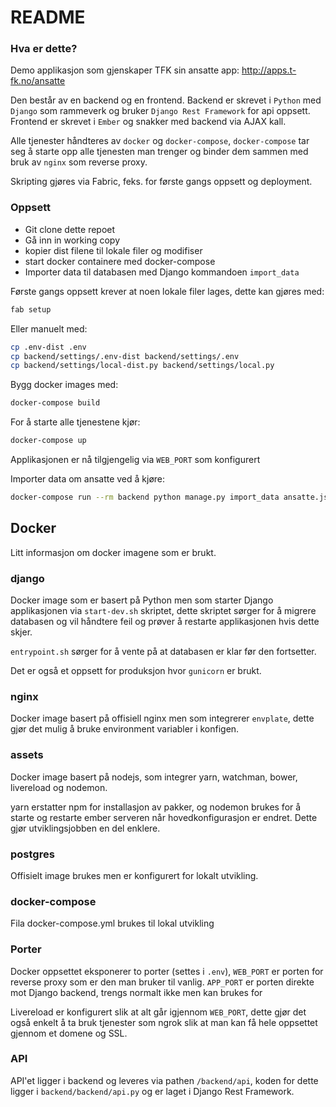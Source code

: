 # README #

### Hva er dette? ###

Demo applikasjon som gjenskaper TFK sin ansatte app: http://apps.t-fk.no/ansatte

Den består av en backend og en frontend. Backend er skrevet i `Python` med `Django` som rammeverk
og bruker `Django Rest Framework` for api oppsett.
Frontend er skrevet i `Ember` og snakker med backend via AJAX kall.

Alle tjenester håndteres av `docker` og `docker-compose`, `docker-compose` tar seg å starte opp
alle tjenesten man trenger og binder dem sammen med bruk av `nginx` som reverse proxy.

Skripting gjøres via Fabric, feks. for første gangs oppsett og deployment.

### Oppsett ###

* Git clone dette repoet
* Gå inn in working copy
* kopier dist filene til lokale filer og modifiser
* start docker containere med docker-compose
* Importer data til databasen med Django kommandoen `import_data`


Første gangs oppsett krever at noen lokale filer lages, dette kan gjøres med:


```bash
fab setup
```

Eller manuelt med:

```bash
cp .env-dist .env
cp backend/settings/.env-dist backend/settings/.env
cp backend/settings/local-dist.py backend/settings/local.py
```

Bygg docker images med:

```bash
docker-compose build
```

For å starte alle tjenestene kjør:

```bash
docker-compose up
```

Applikasjonen er nå tilgjengelig via `WEB_PORT` som konfigurert

Importer data om ansatte ved å kjøre:

```bash
docker-compose run --rm backend python manage.py import_data ansatte.json
```

## Docker ##

Litt informasjon om docker imagene som er brukt.

### django ###

Docker image som er basert på Python men som starter Django applikasjonen via
`start-dev.sh` skriptet, dette skriptet sørger for å migrere databasen og vil håndtere feil
og prøver å restarte applikasjonen hvis dette skjer.

`entrypoint.sh` sørger for å vente på at databasen er klar før den fortsetter.

Det er også et oppsett for produksjon hvor `gunicorn` er brukt.

### nginx ###

Docker image basert på offisiell nginx men som integrerer `envplate`, dette
gjør det mulig å bruke environment variabler i konfigen.


### assets ###

Docker image basert på nodejs, som integrer yarn, watchman, bower, livereload
og nodemon.

yarn erstatter npm for installasjon av pakker, og nodemon brukes for å starte
og restarte ember serveren når hovedkonfigurasjon er endret. Dette gjør
utviklingsjobben en del enklere.

### postgres ### 

Offisielt image brukes men er konfigurert for lokalt utvikling.


### docker-compose ###

Fila docker-compose.yml brukes til lokal utvikling 


### Porter ###

Docker oppsettet eksponerer to porter (settes i `.env`), `WEB_PORT` er porten
for reverse proxy som er den man bruker til vanlig. `APP_PORT` er porten
direkte mot Django backend, trengs normalt ikke men kan brukes for 

Livereload er konfigurert slik at alt går igjennom `WEB_PORT`, dette gjør
det også enkelt å ta bruk tjenester som ngrok slik at man kan få hele
oppsettet gjennom et domene og SSL.

### API ###

API'et ligger i backend og leveres via pathen `/backend/api`, koden
for dette ligger i `backend/backend/api.py` og er laget i Django Rest Framework.